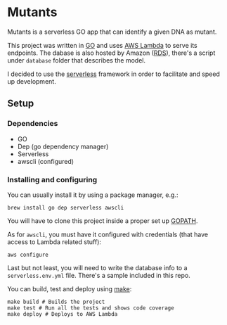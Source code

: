 # Mutants

Mutants is a serverless GO app that can identify a given DNA as mutant.

This project was written in [GO](https://golang.org/) and uses [AWS Lambda](https://aws.amazon.com/lambda/) to serve its endpoints. 
The dabase is also hosted by Amazon ([RDS](https://aws.amazon.com/rds/)), there's a script under `database` folder that describes the model.

I decided to use the [serverless](https://serverless.com/) framework in order to facilitate and speed up development.

## Setup

### Dependencies

- GO
- Dep (go dependency manager)
- Serverless
- awscli (configured)

### Installing and configuring

You can usually install it by using a package manager, e.g.:
```
brew install go dep serverless awscli
```

You will have to clone this project inside a proper set up [GOPATH](https://golang.org/doc/code.html#GOPATH).

As for `awscli`, you must have it configured with credentials (that have access to Lambda related stuff):
```
aws configure
```

Last but not least, you will need to write the database info to a `serverless.env.yml` file. There's a sample included in this repo.

You can build, test and deploy using [make](https://en.wikipedia.org/wiki/Make_(software)):

```
make build # Builds the project
make test # Run all the tests and shows code coverage
make deploy # Deploys to AWS Lambda
```

